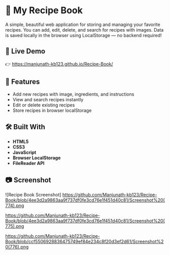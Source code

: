 # 🍲 My Recipe Book

A simple, beautiful web application for storing and managing your favorite recipes. You can add, edit, delete, and search for recipes with images. Data is saved locally in the browser using LocalStorage — no backend required!

## 🚀 Live Demo

👉  https://manjunath-kb123.github.io/Recipe-Book/

## 📌 Features

- Add new recipes with image, ingredients, and instructions
- View and search recipes instantly
- Edit or delete existing recipes
- Store recipes in browser localStorage

## 🛠️ Built With

- **HTML5**
- **CSS3**
- **JavaScript**
- **Browser LocalStorage**
- **FileReader API**

## 📷 Screenshot

![Recipe Book Screenshot]
https://github.com/Manjunath-kb123/Recipe-Book/blob/4ee3d2a9863aa9f737df0fe3cd76e1f451d40c81/Screenshot%20(774).png

https://github.com/Manjunath-kb123/Recipe-Book/blob/4ee3d2a9863aa9f737df0fe3cd76e1f451d40c81/Screenshot%20(775).png

https://github.com/Manjunath-kb123/Recipe-Book/blob/ccf5506928836475749ef84e234c8f20d3ef2d61/Screenshot%20(776).png



